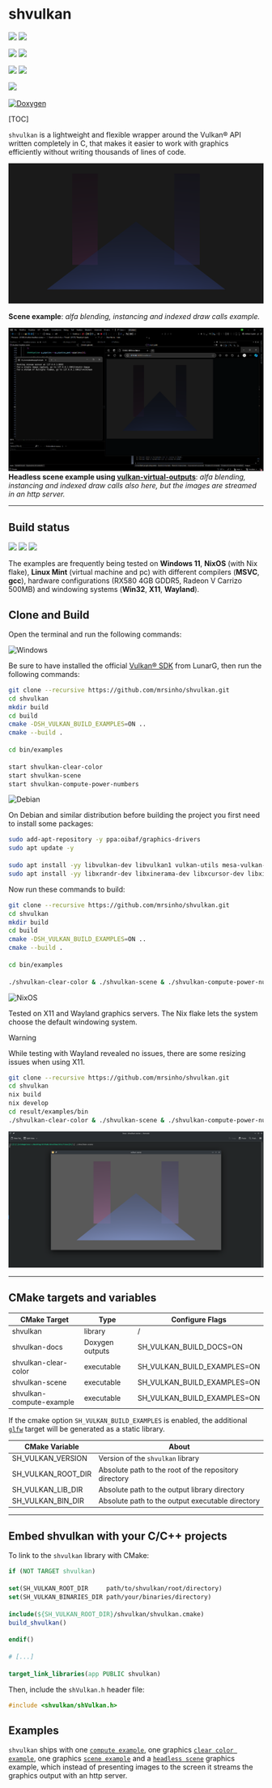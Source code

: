 # shvulkan

![](https://img.shields.io/badge/shvulkan%20|%20SINHO%20SOFTWORKS-3CFADC?style=for-the-badge&logo=&logoColor=white&labelColor=990042)
[![](https://img.shields.io/badge/GitHub_repository-3CFADC?style=for-the-badge&logo=github&logoColor=black)](https://github.com/mrsinho/shvulkan)

![](https://img.shields.io/github/commit-activity/t/mrsinho/shvulkan?style=for-the-badge&label=Total%20commits&color=ac162c)
[![](https://img.shields.io/github/actions/workflow/status/mrsinho/shvulkan/test.yaml?style=for-the-badge&label=Nix%20build&labelColor=grey)](https://github.com/MrSinho/shvulkan/actions)

![](https://img.shields.io/github/languages/code-size/mrsinho/shvulkan?style=for-the-badge&labelColor=grey&color=5277c3)
![](https://img.shields.io/github/languages/top/mrsinho/shvulkan?style=for-the-badge&label=C%20language%20coverage&color=7d78f2)


![](https://img.shields.io/github/license/mrsinho/shvulkan?style=for-the-badge)

[![Doxygen](https://img.shields.io/badge/API%20Documentation-2C4AA8?style=for-the-badge&logo=doxygen&logoColor=white)](https://mrsinho.github.io/shvulkan-docs/index.html)


[TOC]

`shvulkan` is a lightweight and flexible wrapper around the Vulkan® API written completely in C, that makes it easier to work with graphics efficiently without writing thousands of lines of code.

![](./docs/media/alpha-blending.png)

__Scene example__: *alfa blending, instancing and indexed draw calls example.*

![](./docs/media/scene-headless-overview.png)
__Headless scene example using [vulkan-virtual-outputs](https://github.com/mrsinho/vulkan-virtual-outputs)__: *alfa blending, instancing and indexed draw calls also here, but the images are streamed in an http server.*

---

## Build status 

[![](https://img.shields.io/github/actions/workflow/status/mrsinho/shvulkan/test.yaml?style=for-the-badge&label=Nix%20build&labelColor=grey)](https://github.com/MrSinho/shvulkan/actions) ![](https://img.shields.io/badge/Written_in_C-3CFADC?style=for-the-badge&logo=c&logoColor=white&labelColor=0AD0DF#.svg)
![](https://img.shields.io/badge/Compatible_with_C%2b%2b-3CFADC?style=for-the-badge&logo=c%2b%2b&logoColor=white&labelColor=0AD0DF#.svg)

The examples are frequently being tested on **Windows 11**, **NixOS** (with Nix flake), **Linux Mint** (virtual machine and pc) with different compilers (**MSVC**, **gcc**), hardware configurations (RX580 4GB GDDR5, Radeon V Carrizo 500MB) and windowing systems (**Win32**, **X11**, **Wayland**).

## Clone and Build

Open the terminal and run the following commands:

![Windows](https://a11ybadges.com/badge?logo=windows)

Be sure to have installed the official [Vulkan® SDK](https://www.lunarg.com/vulkan-sdk/) from LunarG, then run the following commands:

```bash
git clone --recursive https://github.com/mrsinho/shvulkan.git
cd shvulkan
mkdir build
cd build
cmake -DSH_VULKAN_BUILD_EXAMPLES=ON ..
cmake --build .

cd bin/examples

start shvulkan-clear-color
start shvulkan-scene
start shvulkan-compute-power-numbers

```

![Debian](https://a11ybadges.com/badge?logo=debian)

On Debian and similar distribution before building the project you first need to install some packages:

```bash
sudo add-apt-repository -y ppa:oibaf/graphics-drivers
sudo apt update -y

sudo apt install -yy libvulkan-dev libvulkan1 vulkan-utils mesa-vulkan-drivers
sudo apt install -yy libxrandr-dev libxinerama-dev libxcursor-dev libxi-dev
```

Now run these commands to build:

```bash
git clone --recursive https://github.com/mrsinho/shvulkan.git
cd shvulkan
mkdir build
cd build
cmake -DSH_VULKAN_BUILD_EXAMPLES=ON ..
cmake --build .

cd bin/examples

./shvulkan-clear-color & ./shvulkan-scene & ./shvulkan-compute-power-numbers
```

![NixOS](https://a11ybadges.com/badge?logo=nixos)

Tested on X11 and Wayland graphics servers. The Nix flake lets the system choose the default windowing system.

> [!WARNING]
> While testing with Wayland revealed no issues, there are some resizing issues when using X11.

```bash
git clone --recursive https://github.com/mrsinho/shvulkan.git
cd shvulkan
nix build
nix develop
cd result/examples/bin
./shvulkan-clear-color & ./shvulkan-scene & ./shvulkan-compute-power-numbers
```

![NixOS Wayland](./docs/media/nixos-wayland-scene.png)

---

## CMake targets and variables

| CMake Target                   | Type            | Configure Flags             |
|--------------------------------|-----------------|-----------------------------|
| shvulkan                       | library         | /                           |
| shvulkan-docs                  | Doxygen outputs | SH_VULKAN_BUILD_DOCS=ON     |
| shvulkan-clear-color           | executable      | SH_VULKAN_BUILD_EXAMPLES=ON |
| shvulkan-scene                 | executable      | SH_VULKAN_BUILD_EXAMPLES=ON |
| shvulkan-compute-example       | executable      | SH_VULKAN_BUILD_EXAMPLES=ON |

If the cmake option `SH_VULKAN_BUILD_EXAMPLES` is enabled, the additional [`glfw`](https://github.com/glfw/glfw) target will be generated as a static library.

| CMake Variable                 | About                                                  |
|--------------------------------|--------------------------------------------------------|
| SH_VULKAN_VERSION              | Version of the `shvulkan` library                      |
| SH_VULKAN_ROOT_DIR             | Absolute path to the root of the repository directory  |
| SH_VULKAN_LIB_DIR              | Absolute path to the output library directory          |
| SH_VULKAN_BIN_DIR              | Absolute path to the output executable directory       |

---

## Embed shvulkan with your C/C++ projects

To link to the `shvulkan` library with CMake:

```cmake
if (NOT TARGET shvulkan)

set(SH_VULKAN_ROOT_DIR     path/to/shvulkan/root/directory)
set(SH_VULKAN_BINARIES_DIR path/your/binaries/directory)

include(${SH_VULKAN_ROOT_DIR}/shvulkan/shvulkan.cmake)
build_shvulkan()

endif()

# [...]

target_link_libraries(app PUBLIC shvulkan)

```

Then, include the `shVulkan.h` header file:

```c
#include <shvulkan/shVulkan.h>
```

## Examples

`shvulkan` ships with one [`compute example`](https://github.com/mrsinho/shvulkan/tree/main/examples/src/compute/power-numbers.c), one graphics [`clear color example`](https://github.com/mrsinho/shvulkan/tree/main/examples/src/graphics/clear-color.c), one graphics [`scene example`](https://github.com/mrsinho/shvulkan/tree/main/examples/src/graphics/scene.c) and a [`headless scene`](https://github.com/mrsinho/shvulkan/tree/main/examples/src/graphics/clear-color.c) graphics example, which instead of presenting images to the screen it streams the graphics output with an http server. 
